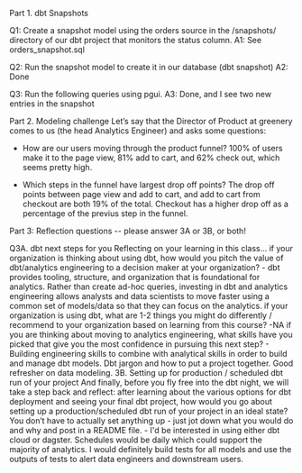 Part 1. dbt Snapshots

Q1: Create a snapshot model using the orders source in the /snapshots/ directory of our dbt project that monitors the status column. 
A1: See orders_snapshot.sql

Q2: Run the snapshot model to create it in our database (dbt snapshot)
A2: Done

Q3: Run the following queries using pgui.
A3: Done, and I see two new entries in the snapshot

Part 2. Modeling challenge
Let’s say that the Director of Product at greenery comes to us (the head Analytics Engineer) and asks some questions:
- How are our users moving through the product funnel?
100% of users make it to the page view, 81% add to cart, and 62% check out, which seems pretty high.

- Which steps in the funnel have largest drop off points?
The drop off points between page view and add to cart, and add to cart from checkout are both 19% of the total. Checkout has a higher drop off as a percentage of the previus step in the funnel.

Part 3: Reflection questions -- please answer 3A or 3B, or both!

Q3A. dbt next steps for you 
Reflecting on your learning in this class...
    if your organization is thinking about using dbt, how would you pitch the value of dbt/analytics engineering to a decision maker at your organization?
        - dbt provides tooling, structure, and organization that is foundational for analytics. Rather than create ad-hoc queries, investing in dbt and analytics engineering allows analysts and data scientists to move faster using a common set of models/data so that they can focus on the analytics.
    if your organization is using dbt, what are 1-2 things you might do differently / recommend to your organization based on learning from this course?
        -NA
    if you are thinking about moving to analytics engineering, what skills have you picked that give you the most confidence in pursuing this next step?
        - Building engineering skills to combine with analytical skills in order to build and manage dbt models. Dbt jargon and how to put a project together. Good refresher on data modeling.
3B. Setting up for production / scheduled dbt run of your project And finally, before you fly free into the dbt night, we will take a step back and reflect: after learning about the various options for dbt deployment and seeing your final dbt project, how would you go about setting up a production/scheduled dbt run of your project in an ideal state? You don’t have to actually set anything up - just jot down what you would do and why and post in a README file.
        - I'd be interested in using either dbt cloud or dagster. Schedules would be daily which could support the majority of analytics. I would definitely build tests for all models and use the outputs of tests to alert data engineers and downstream users.